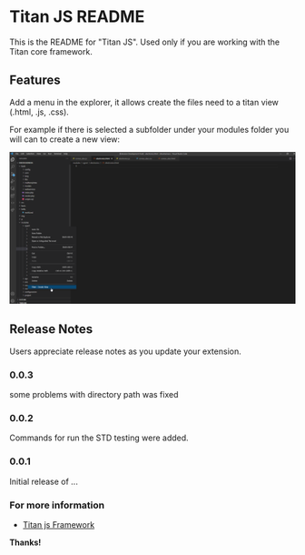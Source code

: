 # Titan JS README

This is the README for "Titan JS". Used only if you are working with the Titan core framework.

## Features

Add a menu in the explorer, it allows create the files need to a titan view (.html, .js, .css). 

For example if there is selected a subfolder under your modules folder you will can to create a new view:


![test1](images/test1.png)


## Release Notes

Users appreciate release notes as you update your extension.


### 0.0.3

some problems with directory path was fixed 

### 0.0.2

Commands for run the STD testing were added.

### 0.0.1

Initial release of ...


### For more information

* [Titan js Framework](https://dowesoft.com/page/titancore/)


**Thanks!**

